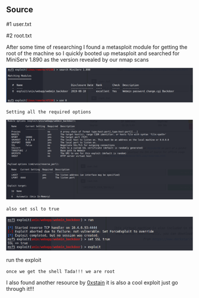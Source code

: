 ## Source

#1 user.txt

#2 root.txt

After some time of researching I found a metasploit module for getting the root of the machine
so I quickly booted up metasploit and searched for MiniServ 1.890 as the version revealed by our nmap scans


![](./images/meta-start.png)

```
Setting all the required options
```

![](./images/met-options.png)

```
also set ssl to true
```

![](./images/metasploit-ssl.png)

run the exploit

```
once we get the shell Tada!!! we are root
```

I also found another resource by 
[0xstain](https://github.com/0xstain/WebMin-1.890-Exploit-unauthorized-RCE) it is also a cool exploit just go through it!!!

